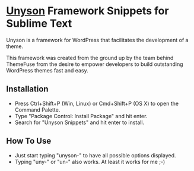# [Unyson](https://wordpress.org/plugins/unyson/) Framework Snippets for Sublime Text

Unyson is a framework for WordPress that facilitates the development of a theme.

This framework was created from the ground up by the team behind ThemeFuse from the desire to empower developers to build outstanding WordPress themes fast and easy.

## Installation

* Press Ctrl+Shift+P (Win, Linux) or Cmd+Shift+P (OS X) to open the Command Palette.
* Type "Package Control: Install Package" and hit enter.
* Search for "Unyson Snippets" and hit enter to install.

## How To Use

* Just start typing "unyson-" to have all possible options displayed.
* Typing "uny-" or "un-" also works. At least it works for me ;-)
